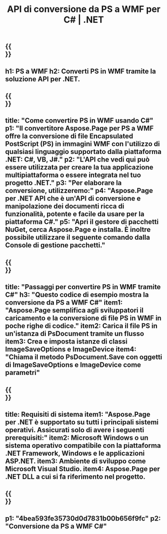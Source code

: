 ﻿---
translation: true
template: /_templates/_conversion-child-net.md
title: API di conversione da PS a WMF per C# |  .NET
url: /net/conversion/ps-to-wmf/
description: Codice di esempio per la conversione da PS a WMF C#. Utilizzare il codice di esempio API per la conversione batch di file PS in WMF all'interno di VB.NET, Asp.NET o qualsiasi applicazione basata su .NET.
informat: PS
outformat: WMF
otherformats: XPS EPS
---

{{<section banner>}}
---
h1: PS a WMF
h2: Converti PS in WMF tramite la soluzione API per .NET.
---

{{<section overview>}}
---
title: "Come convertire PS in WMF usando C#"
p1: "Il convertitore Aspose.Page per PS a WMF offre la conversione di file Encapsulated PostScript (PS) in immagini WMF con l'utilizzo di qualsiasi linguaggio supportato dalla piattaforma .NET: C#, VB, J#."
p2: "L'API che vedi qui può essere utilizzata per creare la tua applicazione multipiattaforma o essere integrata nel tuo progetto .NET."
p3: "Per elaborare la conversione, utilizzeremo:"
p4: "Aspose.Page per .NET API che è un'API di conversione e manipolazione dei documenti ricca di funzionalità, potente e facile da usare per la piattaforma C#."
p5: "Apri il gestore di pacchetti NuGet, cerca Aspose.Page e installa. È inoltre possibile utilizzare il seguente comando dalla Console di gestione pacchetti."
---

{{<section feature1>}}
---
title: "Passaggi per convertire PS in WMF tramite C#"
h3: "Questo codice di esempio mostra la conversione da PS a WMF C#"
item1: "Aspose.Page semplifica agli sviluppatori il caricamento e la conversione di file PS in WMF in poche righe di codice."
item2: Carica il file PS in un'istanza di PsDocument tramite un flusso
item3: Crea e imposta istanze di classi ImageSaveOptions e ImageDevice
item4: "Chiama il metodo PsDocument.Save con oggetti di ImageSaveOptions e ImageDevice come parametri"
---

{{<section feature2>}}
---
title: Requisiti di sistema
item1: "Aspose.Page per .NET è supportato su tutti i principali sistemi operativi. Assicurati solo di avere i seguenti prerequisiti:"
item2: Microsoft Windows o un sistema operativo compatibile con la piattaforma .NET Framework, Windows e le applicazioni ASP.NET.
item3: Ambiente di sviluppo come Microsoft Visual Studio.
item4: Aspose.Page per .NET DLL a cui si fa riferimento nel progetto.
---

{{<section gist>}}
---
p1: "4bea593fe35730d0d7831b00b656f9fc"
p2: "Conversione da PS a WMF C#"
---

